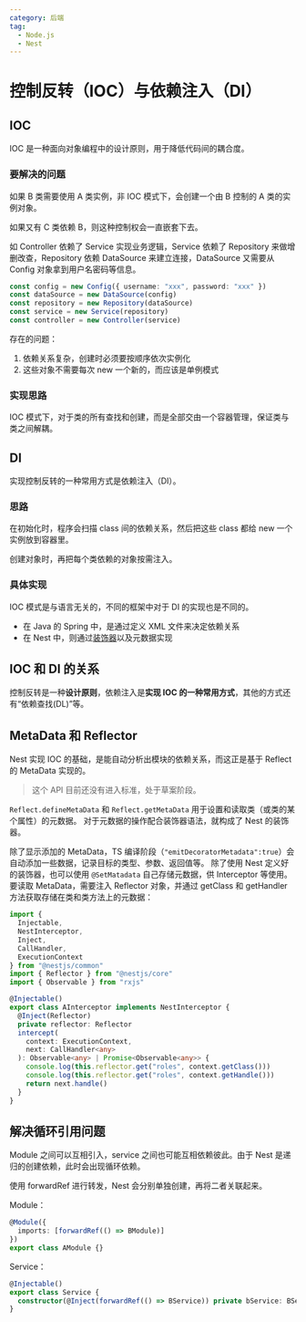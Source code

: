 ```yaml
---
category: 后端
tag:
  - Node.js
  - Nest
---
```


# 控制反转（IOC）与依赖注入（DI）

## IOC

IOC 是一种面向对象编程中的设计原则，用于降低代码间的耦合度。

### 要解决的问题

如果 B 类需要使用 A 类实例，非 IOC 模式下，会创建一个由 B 控制的 A 类的实例对象。

如果又有 C 类依赖 B，则这种控制权会一直嵌套下去。

如 Controller 依赖了 Service 实现业务逻辑，Service 依赖了 Repository 来做增删改查，Repository 依赖 DataSource 来建立连接，DataSource 又需要从 Config 对象拿到用户名密码等信息。

```ts
const config = new Config({ username: "xxx", password: "xxx" })
const dataSource = new DataSource(config)
const repository = new Repository(dataSource)
const service = new Service(repository)
const controller = new Controller(service)
```

存在的问题：

1. 依赖关系复杂，创建时必须要按顺序依次实例化
2. 这些对象不需要每次 new 一个新的，而应该是单例模式

### 实现思路

IOC 模式下，对于类的所有查找和创建，而是全部交由一个容器管理，保证类与类之间解耦。

## DI

实现控制反转的一种常用方式是依赖注入（DI）。

### 思路

在初始化时，程序会扫描 class 间的依赖关系，然后把这些 class 都给 new 一个实例放到容器里。

创建对象时，再把每个类依赖的对象按需注入。

### 具体实现

IOC 模式是与语言无关的，不同的框架中对于 DI 的实现也是不同的。

- 在 Java 的 Spring 中，是通过定义 XML 文件来决定依赖关系
- 在 Nest 中，则通过[装饰器](http://youky1.github.io/前端/TS/装饰器/)以及元数据实现

## IOC 和 DI 的关系

控制反转是一种**设计原则**，依赖注入是**实现 IOC 的一种常用方式**，其他的方式还有“依赖查找(DL)”等。

## MetaData 和 Reflector

Nest 实现 IOC 的基础，是能自动分析出模块的依赖关系，而这正是基于 Reflect 的 MetaData 实现的。

> 这个 API 目前还没有进入标准，处于草案阶段。

`Reflect.defineMetaData` 和 `Reflect.getMetaData` 用于设置和读取类（或类的某个属性）的元数据。
对于元数据的操作配合装饰器语法，就构成了 Nest 的装饰器。

除了显示添加的 MetaData，TS 编译阶段（`"emitDecoratorMetadata":true`）会自动添加一些数据，记录目标的类型、参数、返回值等。
除了使用 Nest 定义好的装饰器，也可以使用 `@SetMatadata` 自己存储元数据，供 Interceptor 等使用。
要读取 MetaData，需要注入 Reflector 对象，并通过 getClass 和 getHandler 方法获取存储在类和类方法上的元数据：

```ts
import {
  Injectable,
  NestInterceptor,
  Inject,
  CallHandler,
  ExecutionContext
} from "@nestjs/common"
import { Reflector } from "@nestjs/core"
import { Observable } from "rxjs"

@Injectable()
export class AInterceptor implements NestInterceptor {
  @Inject(Reflector)
  private reflector: Reflector
  intercept(
    context: ExecutionContext,
    next: CallHandler<any>
  ): Observable<any> | Promise<Observable<any>> {
    console.log(this.reflector.get("roles", context.getClass()))
    console.log(this.reflector.get("roles", context.getHandle()))
    return next.handle()
  }
}
```

## 解决循环引用问题

Module 之间可以互相引入，service 之间也可能互相依赖彼此。由于 Nest 是递归的创建依赖，此时会出现循环依赖。

使用 forwardRef 进行转发，Nest 会分别单独创建，再将二者关联起来。

Module：

```ts
@Module({
  imports: [forwardRef(() => BModule)]
})
export class AModule {}
```

Service：

```ts
@Injectable()
export class Service {
  constructor(@Inject(forwardRef(() => BService)) private bService: BService) {}
}
```
